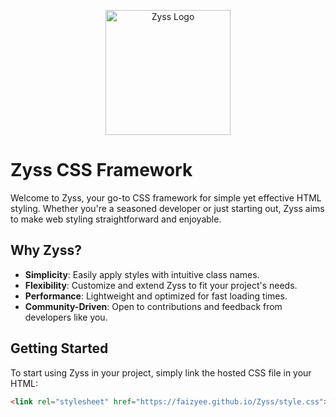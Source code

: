 <p align="center">
  <img src="https://faizyee.github.io/Zyss/logo.png" alt="Zyss Logo" width="200">
</p>

# Zyss CSS Framework

Welcome to Zyss, your go-to CSS framework for simple yet effective HTML styling. Whether you're a seasoned developer or just starting out, Zyss aims to make web styling straightforward and enjoyable.

## Why Zyss?

- **Simplicity**: Easily apply styles with intuitive class names.
- **Flexibility**: Customize and extend Zyss to fit your project's needs.
- **Performance**: Lightweight and optimized for fast loading times.
- **Community-Driven**: Open to contributions and feedback from developers like you.

## Getting Started

To start using Zyss in your project, simply link the hosted CSS file in your HTML:

```html
<link rel="stylesheet" href="https://faizyee.github.io/Zyss/style.css">
